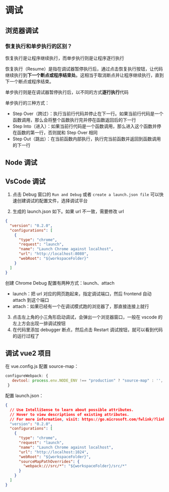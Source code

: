 # 调试

## 浏览器调试

### 恢复执行和单步执行的区别？

恢复执行是让程序继续执行，而单步执行则是让程序逐行执行

恢复执行（Resume）是指在调试器暂停执行后，通过点击恢复执行按钮，让代码继续执行到**下一个断点或程序结束处**。这相当于取消断点并让程序继续执行，直到下一个断点或程序结束。

单步执行则是在调试器暂停执行后，以不同的方式**逐行执行**代码

单步执行的三种方式：

- Step Over（跨过）：执行当前行代码并停止在下一行。如果当前行代码是一个函数调用，那么会将整个函数执行完并停在函数返回后的下一行
- Step Into（进入）：如果当前行代码是一个函数调用，那么进入这个函数并停在函数的第一行，否则就和 Step Over 相同
- Step Out（跳出）：在当前函数内部执行，执行完当前函数并返回到函数调用的下一行

## Node 调试

## VsCode 调试

1. 点击 Debug 窗口的 `Run and Debug` 或者 `create a launch.json file` 可以快速创建调试的配置文件，选择调试平台

2. 生成的 launch.json 如下。如果 url 不一致，需要修改 url

```json
{
  "version": "0.2.0",
  "configurations": [
    {
      "type": "chrome",
      "request": "launch",
      "name": "Launch Chrome against localhost",
      "url": "http://localhost:8080",
      "webRoot": "${workspaceFolder}"
    }
  ]
}
```

创建 Chrome Debug 配置有两种方式：launch、attach

- launch：把 url 对应的网页跑起来，指定调试端口，然后 frontend 自动 attach 到这个端口
- attach：如果已经有一个在调试模式跑的浏览器了，那直接连接上就行

3. 点击左上角的小三角形启动调试，会弹出一个浏览器窗口，一般在 vscode 的左上方会出现一排调试按钮
4. 在代码里添加 debugger 断点，然后点击 Restart 调试按钮，就可以看到代码的运行过程了

## 调试 vue2 项目

在 vue.config.js 配置 source-map：

```js
configureWebpack: {
   devtool: process.env.NODE_ENV !== "production" ? "source-map" : '',
 }
```

配置 launch.json：

```json
{
  // Use IntelliSense to learn about possible attributes.
  // Hover to view descriptions of existing attributes.
  // For more information, visit: https://go.microsoft.com/fwlink/?linkid=830387
  "version": "0.2.0",
  "configurations": [
    {
      "type": "chrome",
      "request": "launch",
      "name": "Launch Chrome against localhost",
      "url": "http://localhost:1024",
      "webRoot": "${workspaceFolder}",
      "sourceMapPathOverrides": {
        "webpack:///src/*": "${workspaceFolder}/src/*"
      }
    }
  ]
}
```
